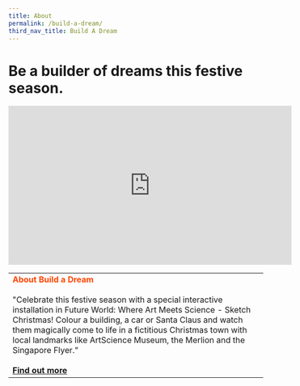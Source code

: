```yaml
---
title: About
permalink: /build-a-dream/
third_nav_title: Build A Dream
---
```


# Be a builder of dreams this festive season.
<div class="bp-youtube">
      <iframe width="560" height="315" src="https://www.youtube.com/embed/KYo6lUn25gs" frameborder="0" allow="accelerometer; autoplay; encrypted-media; gyroscope; picture-in-picture" allowfullscreen></iframe>
</div>
<table>
      <tr>
    <td>
      <font color="orangered"><b>About Build a Dream</b></font>
      <br>
      <br> "Celebrate this festive season with a special interactive installation in Future World: Where Art Meets Science - Sketch Christmas! Colour a building, a car or Santa Claus and watch them magically come to life in a fictitious Christmas town with local landmarks like ArtScience Museum, the Merlion and the Singapore Flyer."
      <br>
      <font color="orangered"><b><br><a href="https://www.marinabaysands.com/museum.html">Find out more</a></b></font>
      <br>
